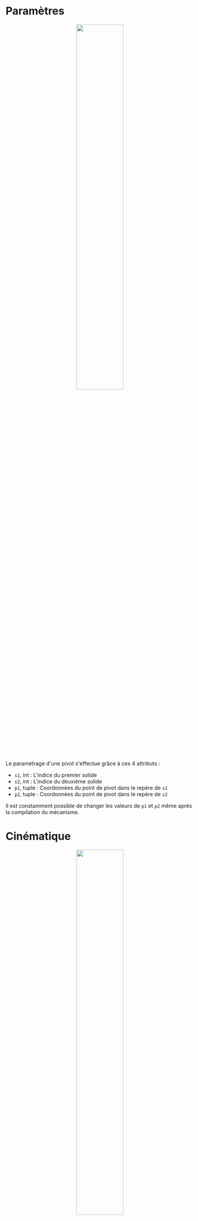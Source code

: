 # Paramètres

<p align="center" width="100%">
    <img width="50%" src="https://user-images.githubusercontent.com/93446869/180985073-b8f29ecb-9536-444b-bb1d-f5c63a8198e6.svg">
</p>

Le paramétrage d'une pivot s'effectue grâce à ces 4 attributs :

- `s1`, int : L'indice du premier solide
- `s2`, int : L'indice du deuxième solide
- `p1`, tuple : Coordonnées du point de pivot dans le repère de `s1`
- `p2`, tuple : Coordonnées du point de pivot dans le repère de `s2`

Il est constamment possible de changer les valeurs de `p1` et `p2` même après la compilation du mécanisme. 

# Cinématique

<p align="center" width="100%">
    <img width="50%" src="https://user-images.githubusercontent.com/93446869/180985253-4236026d-37ac-4d80-8c5a-075d7e914bbe.svg">
</p>

- `angle`, 1darray : Valeurs successives de l'angle de `s2` par rapport à `s1`
- `point`, 2darray : Coordonnées successives des points de pivot exprimées dans le système de coordonnées global

`s1` est la référence : c'est par rapport à lui que l'angle de pivotement est exprimé. Le pilotage d'une liaison pivot permet de fixer l'attribut `angle`.

# Actions mécaniques internes

<p align="center" width="100%">
    <img width="50%" src="https://user-images.githubusercontent.com/93446869/181909316-8e097b1c-a33f-4740-a54a-1d95736e96df.svg">
</p>

## Entrées

- `set_torque(t)` : Définis un couple additionnel `t` exercé par `s2` sur `s1` au niveau du point de pivot. `t` peut soit être de type int/float représentant couple constant, soit un tableau (1darray) de valeur du couple à chaque instant de la simulation ou une fonction retournant l'un des types déjà décrits. Cette dernière a l'avantage de pouvoir dépendre de paramètres géométriques/cinématiques qui ne sont pas encore simulés. Cela peut permettre de modéliser un ressort de torsion par exemple.

## Sorties

- `force`, 2darray : Forces successives exercées par `s2` sur `s1` au niveau de la liaison exprimées dans le système de coordonnées global
- `torque`, 1darray : Couples successifs transmis par `s2` sur `s1` au niveau de la liaison lorsqu'elle est bloquée. Les valeurs prises par cet attribut ne corespondent pas au couple défini par `set_torque` : lorsque la liaison n'est pas bloquée, le couple transmis est donc toujours nul même si un couple est ajouté avec la méthode `set_torque`.
